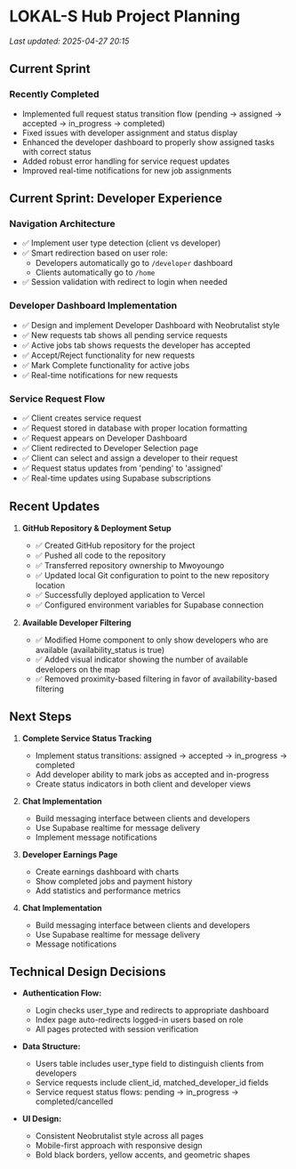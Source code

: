 # LOKAL-S Hub Project Planning

_Last updated: 2025-04-27 20:15_

## Current Sprint

### Recently Completed
- Implemented full request status transition flow (pending → assigned → accepted → in_progress → completed)
- Fixed issues with developer assignment and status display
- Enhanced the developer dashboard to properly show assigned tasks with correct status
- Added robust error handling for service request updates
- Improved real-time notifications for new job assignments

## Current Sprint: Developer Experience

### Navigation Architecture

- ✅ Implement user type detection (client vs developer)
- ✅ Smart redirection based on user role:
  - Developers automatically go to `/developer` dashboard
  - Clients automatically go to `/home`
- ✅ Session validation with redirect to login when needed

### Developer Dashboard Implementation

- ✅ Design and implement Developer Dashboard with Neobrutalist style
- ✅ New requests tab shows all pending service requests
- ✅ Active jobs tab shows requests the developer has accepted
- ✅ Accept/Reject functionality for new requests
- ✅ Mark Complete functionality for active jobs
- ✅ Real-time notifications for new requests

### Service Request Flow

- ✅ Client creates service request
- ✅ Request stored in database with proper location formatting
- ✅ Request appears on Developer Dashboard
- ✅ Client redirected to Developer Selection page
- ✅ Client can select and assign a developer to their request
- ✅ Request status updates from 'pending' to 'assigned'
- ✅ Real-time updates using Supabase subscriptions

## Recent Updates

1. **GitHub Repository & Deployment Setup**
   - ✅ Created GitHub repository for the project
   - ✅ Pushed all code to the repository
   - ✅ Transferred repository ownership to Mwoyoungo
   - ✅ Updated local Git configuration to point to the new repository location
   - ✅ Successfully deployed application to Vercel
   - ✅ Configured environment variables for Supabase connection

2. **Available Developer Filtering**
   - ✅ Modified Home component to only show developers who are available (availability_status is true)
   - ✅ Added visual indicator showing the number of available developers on the map
   - ✅ Removed proximity-based filtering in favor of availability-based filtering

## Next Steps

1. **Complete Service Status Tracking**
   - Implement status transitions: assigned → accepted → in_progress → completed
   - Add developer ability to mark jobs as accepted and in-progress
   - Create status indicators in both client and developer views

2. **Chat Implementation**
   - Build messaging interface between clients and developers
   - Use Supabase realtime for message delivery
   - Implement message notifications

2. **Developer Earnings Page**
   - Create earnings dashboard with charts
   - Show completed jobs and payment history
   - Add statistics and performance metrics

3. **Chat Implementation**
   - Build messaging interface between clients and developers
   - Use Supabase realtime for message delivery
   - Message notifications

## Technical Design Decisions

- **Authentication Flow:**
  - Login checks user_type and redirects to appropriate dashboard
  - Index page auto-redirects logged-in users based on role
  - All pages protected with session verification

- **Data Structure:**
  - Users table includes user_type field to distinguish clients from developers
  - Service requests include client_id, matched_developer_id fields
  - Service request status flows: pending → in_progress → completed/cancelled

- **UI Design:**
  - Consistent Neobrutalist style across all pages
  - Mobile-first approach with responsive design
  - Bold black borders, yellow accents, and geometric shapes
